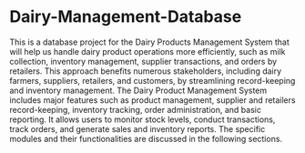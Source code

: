 # Dairy-Management-Database


This is a database project for the Dairy Products Management System that will help us handle dairy product operations more efficiently, such as milk collection, inventory management, supplier transactions, and orders by retailers. This approach benefits numerous stakeholders, including dairy farmers, suppliers, retailers, and customers, by streamlining record-keeping and inventory management.
The Dairy Product Management System includes major features such as product management, supplier and retailers record-keeping, inventory tracking, order administration, and basic reporting. It allows users to monitor stock levels, conduct transactions, track orders, and generate sales and inventory reports. The specific modules and their functionalities are discussed in the following sections.
